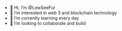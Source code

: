 - 👋 Hi, I’m @LewSeeFur
- 👀 I’m interested in web 3 and blockchain technology
- 🌱 I’m currently learning every day
- 💞️ I’m looking to collaborate and build


<!---
LewSeeFur/LewSeeFur is a ✨ special ✨ repository because its `README.md` (this file) appears on your GitHub profile.
You can click the Preview link to take a look at your changes.
--->
